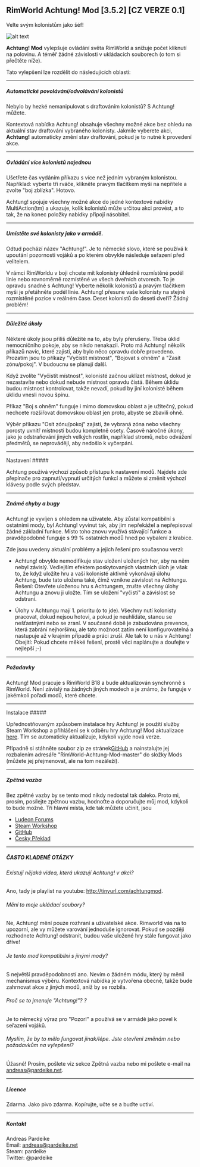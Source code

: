 ## RimWorld Achtung! Mod [3.5.2] [CZ VERZE 0.1]
Velte svým kolonistům jako šéf!

![alt text](https://raw.githubusercontent.com/pardeike/RimWorld-Achtung-Mod/master/About/Preview.png "Achtung! Mod")

**Achtung! Mod** vylepšuje ovládání světa RimWorld a snižuje počet kliknutí na polovinu. A téměř žádné závislosti v ukládacích souborech (o tom si přečtěte níže).

Tato vylepšení lze rozdělit do následujících oblastí:

---

##### Automatické povolávání/odvolávání kolonistů

Nebylo by hezké nemanipulovat s draftováním kolonistů? S Achtung! můžete.

Kontextová nabídka Achtung! obsahuje všechny možné akce bez ohledu na aktuální stav draftování vybraného kolonisty. Jakmile vyberete akci, **Achtung!** automaticky změní stav draftování, pokud je to nutné k provedení akce.

---

##### Ovládání více kolonistů najednou

Ušetřete čas vydáním příkazu s více než jedním vybraným kolonistou. Například: vyberte tři rváče, klikněte pravým tlačítkem myši na nepřítele a zvolte "boj zblízka". Hotovo.

Achtung! spojuje všechny možné akce do jedné kontextové nabídky MultiAction(tm) a ukazuje, kolik kolonistů může určitou akci provést, a to tak, že na konec položky nabídky připojí násobitel.

---

##### Umístěte své kolonisty jako v armádě.

Odtud pochází název "Achtung!". Je to německé slovo, které se používá k upoutání pozornosti vojáků a po kterém obvykle následuje seřazení před velitelem.

V rámci RimWorldu v boji chcete mít kolonisty úhledně rozmístěné podél linie nebo rovnoměrně rozmístěné ve všech dveřních otvorech. To je opravdu snadné s Achtung! Vyberte několik kolonistů a pravým tlačítkem myši je přetáhněte podél linie. Achtung! přesune vaše kolonisty na stejně rozmístěné pozice v reálném čase. Deset kolonistů do deseti dveří? Žádný problém!

---

##### Důležité úkoly

Některé úkoly jsou příliš důležité na to, aby byly přerušeny. Třeba úklid nemocničního pokoje, aby se nikdo nenakazil. Proto má Achtung! několik příkazů navíc, které zajistí, aby bylo něco opravdu dobře provedeno.
Prozatím jsou to příkazy "Vyčistit místnost", "Bojovat s ohněm" a "Zasít zónu/pokoj". V budoucnu se plánují další.

Když zvolíte "Vyčistit místnost", kolonisté začnou uklízet místnost, dokud je nezastavíte nebo dokud nebude místnost opravdu čistá. Během úklidu budou místnost kontrolovat, takže nevadí, pokud by jiní kolonisté během úklidu vnesli novou špínu.

Příkaz "Boj s ohněm" funguje i mimo domovskou oblast a je užitečný, pokud nechcete rozšiřovat domovskou oblast jen proto, abyste se zbavili ohně.

Výběr příkazu "Osít zónu/pokoj" zajistí, že vybraná zóna nebo všechny porosty uvnitř místnosti budou kompletně osety. Časově náročné úkony, jako je odstraňování jiných velkých rostlin, například stromů, nebo odvážení předmětů, se neprovádějí, aby nedošlo k vyčerpání.

---

Nastavení #####

Achtung používá výchozí způsob přístupu k nastavení modů. Najdete zde přepínače pro zapnutí/vypnutí určitých funkcí a můžete si změnit výchozí klávesy podle svých představ.

---

##### Známé chyby a bugy

Achtung! je vyvíjen s ohledem na uživatele. Aby zůstal kompatibilní s ostatními mody, byl Achtung! vyvinut tak, aby jim nepřekážel a nepřepisoval žádné základní funkce. Místo toho znovu využívá stávající funkce a pravděpodobně funguje s 99 % ostatních modů hned po vybalení z krabice.

Zde jsou uvedeny aktuální problémy a jejich řešení pro současnou verzi:

- Achtung! obvykle nemodifikuje stav uložení uložených her, aby na něm nebyl závislý. Vedlejším efektem poskytovaných vlastních úloh je však to, že když uložíte hru a vaši kolonisté aktivně vykonávají úlohu Achtung, bude tato uložena také, čímž vznikne závislost na Achtungu. Řešení: Otevřete uloženou hru s Achtungem, zrušte všechny úlohy Achtungu a znovu ji uložte. Tím se uložení "vyčistí" a závislost se odstraní.

- Úlohy v Achtungu mají 1. prioritu (o to jde). Všechny nutí kolonisty pracovat, dokud nejsou hotovi, a pokud je neuhlídáte, stanou se nešťastnými nebo se zraní. V současné době je zabudována prevence, která zabrání nejhoršímu, ale tato možnost zatím není konfigurovatelná a nastupuje až v krajním případě a práci zruší. Ale tak to u nás v Achtung! Obejití: Pokud chcete měkké řešení, prostě věci naplánujte a doufejte v nejlepší ;-)

---

##### Požadavky

Achtung! Mod pracuje s RimWorld B18 a bude aktualizován synchronně s RimWorld. Není závislý na žádných jiných modech a je známo, že funguje v jakémkoli pořadí modů, které chcete.

---

Instalace #####

Upřednostňovaným způsobem instalace hry Achtung! je použití služby Steam Workshop a přihlášení se k odběru hry Achtung! Mod aktualizace [here](http://steamcommunity.com/sharedfiles/filedetails/?id=730936602&searchtext=achtung). Tím se automaticky aktualizuje, kdykoli vyjde nová verze.

Případně si stáhněte soubor zip ze stránek[GitHub](https://github.com/pardeike/RimWorld-Achtung-Mod/archive/master.zip) a nainstalujte jej rozbalením adresáře "RimWorld-Achtung-Mod-master" do složky Mods (můžete jej přejmenovat, ale na tom nezáleží).

---

##### Zpětná vazba

Bez zpětné vazby by se tento mod nikdy nedostal tak daleko. Proto mi, prosím, posílejte zpětnou vazbu, hodnoťte a doporučujte můj mod, kdykoli to bude možné. Tři hlavní místa, kde tak můžete učinit, jsou

- [Ludeon Forums](https://ludeon.com/forums/index.php?topic=22130.0)
- [Steam Workshop](http://steamcommunity.com/sharedfiles/filedetails/?id=730936602)
- [GitHub](https://github.com/pardeike/RimWorld-Achtung-Mod)
- [Česky Překlad](https://github.com/0xc0decz/Achtung2/blob/master/README.md)

---

##### ČASTO KLADENÉ OTÁZKY

###### Existují nějaká videa, která ukazují Achtung! v akci?

Ano, tady je playlist na youtube: http://tinyurl.com/achtungmod.

###### Mění to moje ukládací soubory?

Ne, Achtung! mění pouze rozhraní a uživatelské akce. Rimworld vás na to upozorní, ale vy můžete varování jednoduše ignorovat. Pokud se později rozhodnete Achtung! odstranit, budou vaše uložené hry stále fungovat jako dříve!

###### Je tento mod kompatibilní s jinými mody?

S největší pravděpodobností ano. Nevím o žádném módu, který by měnil mechanismus výběru. Kontextová nabídka je vytvořena obecně, takže bude zahrnovat akce z jiných modů, aniž by se rozbila.

###### Proč se to jmenuje "Achtung!"? ?

Je to německý výraz pro "Pozor!" a používá se v armádě jako povel k seřazení vojáků.

###### Myslím, že by to mělo fungovat jinak/lépe. Jste otevřeni změnám nebo požadavkům na vylepšení?

Úžasné! Prosím, pošlete viz sekce Zpětná vazba nebo mi pošlete e-mail na andreas@pardeike.net.

---

##### Licence

Zdarma. Jako pivo zdarma. Kopírujte, učte se a buďte uctiví.

---

##### Kontakt

Andreas Pardeike  
Email: andreas@pardeike.net  
Steam: pardeike  
Twitter: @pardeike
